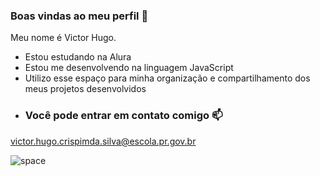 ### Boas vindas ao meu perfil :blue_heart:


Meu nome é Victor Hugo.

- Estou estudando na Alura
- Estou me desenvolvendo na linguagem JavaScript
- Utilizo esse espaço para minha organização e compartilhamento dos meus projetos desenvolvidos
- ### Você pode entrar em contato comigo :mailbox:

victor.hugo.crispimda.silva@escola.pr.gov.br 

![space](https://tenor.com/pt-BR/view/starseed-gif-23279218.gif)
